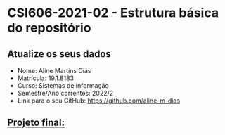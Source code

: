 # **CSI606-2021-02 - Estrutura básica do repositório**

## Atualize os seus dados

- Nome: Aline Martins Dias
- Matrícula: 19.1.8183
- Curso: Sistemas de informação
- Semestre/Ano correntes: 2022/2
- Link para o seu GitHub: https://github.com/aline-m-dias

## [Projeto final:](./Projeto/README.md)


